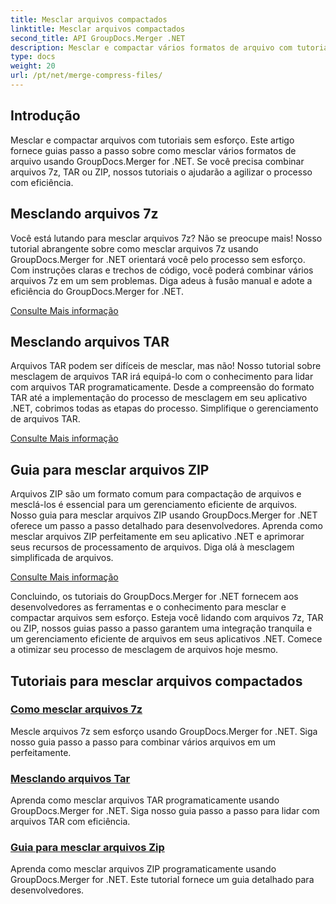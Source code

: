 ```yaml
---
title: Mesclar arquivos compactados
linktitle: Mesclar arquivos compactados
second_title: API GroupDocs.Merger .NET
description: Mesclar e compactar vários formatos de arquivo com tutoriais sem esforço. Aprenda a combinar arquivos 7z, TAR e ZIP perfeitamente com nossos guias passo a passo.
type: docs
weight: 20
url: /pt/net/merge-compress-files/
---
```

## Introdução


Mesclar e compactar arquivos com tutoriais sem esforço. Este artigo fornece guias passo a passo sobre como mesclar vários formatos de arquivo usando GroupDocs.Merger for .NET. Se você precisa combinar arquivos 7z, TAR ou ZIP, nossos tutoriais o ajudarão a agilizar o processo com eficiência.

## Mesclando arquivos 7z

Você está lutando para mesclar arquivos 7z? Não se preocupe mais! Nosso tutorial abrangente sobre como mesclar arquivos 7z usando GroupDocs.Merger for .NET orientará você pelo processo sem esforço. Com instruções claras e trechos de código, você poderá combinar vários arquivos 7z em um sem problemas. Diga adeus à fusão manual e adote a eficiência do GroupDocs.Merger for .NET.

[Consulte Mais informação](./merge-7z-files/)

## Mesclando arquivos TAR

Arquivos TAR podem ser difíceis de mesclar, mas não! Nosso tutorial sobre mesclagem de arquivos TAR irá equipá-lo com o conhecimento para lidar com arquivos TAR programaticamente. Desde a compreensão do formato TAR até a implementação do processo de mesclagem em seu aplicativo .NET, cobrimos todas as etapas do processo. Simplifique o gerenciamento de arquivos TAR.

[Consulte Mais informação](./merging-tar-files/)

## Guia para mesclar arquivos ZIP

Arquivos ZIP são um formato comum para compactação de arquivos e mesclá-los é essencial para um gerenciamento eficiente de arquivos. Nosso guia para mesclar arquivos ZIP usando GroupDocs.Merger for .NET oferece um passo a passo detalhado para desenvolvedores. Aprenda como mesclar arquivos ZIP perfeitamente em seu aplicativo .NET e aprimorar seus recursos de processamento de arquivos. Diga olá à mesclagem simplificada de arquivos.

[Consulte Mais informação](./guide-merging-zip-files/)

Concluindo, os tutoriais do GroupDocs.Merger for .NET fornecem aos desenvolvedores as ferramentas e o conhecimento para mesclar e compactar arquivos sem esforço. Esteja você lidando com arquivos 7z, TAR ou ZIP, nossos guias passo a passo garantem uma integração tranquila e um gerenciamento eficiente de arquivos em seus aplicativos .NET. Comece a otimizar seu processo de mesclagem de arquivos hoje mesmo.
## Tutoriais para mesclar arquivos compactados
### [Como mesclar arquivos 7z](./merge-7z-files/)
Mescle arquivos 7z sem esforço usando GroupDocs.Merger for .NET. Siga nosso guia passo a passo para combinar vários arquivos em um perfeitamente.
### [Mesclando arquivos Tar](./merging-tar-files/)
Aprenda como mesclar arquivos TAR programaticamente usando GroupDocs.Merger for .NET. Siga nosso guia passo a passo para lidar com arquivos TAR com eficiência.
### [Guia para mesclar arquivos Zip](./guide-merging-zip-files/)
Aprenda como mesclar arquivos ZIP programaticamente usando GroupDocs.Merger for .NET. Este tutorial fornece um guia detalhado para desenvolvedores.